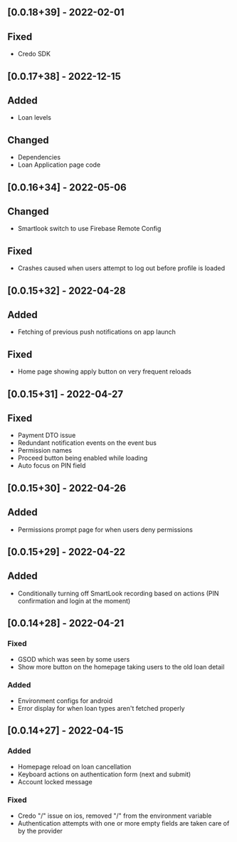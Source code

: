 ## [0.0.18+39] - 2022-02-01
## Fixed
- Credo SDK

## [0.0.17+38] - 2022-12-15
## Added
- Loan levels
## Changed
- Dependencies
- Loan Application page code

## [0.0.16+34] - 2022-05-06 
## Changed
- Smartlook switch to use Firebase Remote Config
## Fixed
- Crashes caused when users attempt to log out before profile is loaded

## [0.0.15+32] - 2022-04-28
## Added
- Fetching of previous push notifications on app launch
## Fixed 
- Home page showing apply button on very frequent reloads

## [0.0.15+31] - 2022-04-27
## Fixed
- Payment DTO issue
- Redundant notification events on the event bus
- Permission names
- Proceed button being enabled while loading
- Auto focus on PIN field

## [0.0.15+30] - 2022-04-26
## Added
- Permissions prompt page for when users deny permissions 

## [0.0.15+29] - 2022-04-22
## Added
- Conditionally turning off SmartLook recording based on actions (PIN confirmation and login at the moment)

## [0.0.14+28] - 2022-04-21
### Fixed
- GSOD which was seen by some users
- Show more button on the homepage taking users to the old loan detail

### Added
- Environment configs for android
- Error display for when loan types aren't fetched properly

## [0.0.14+27] - 2022-04-15
### Added
- Homepage reload on loan cancellation
- Keyboard actions on authentication form (next and submit)
- Account locked message

### Fixed
- Credo "/" issue on ios, removed "/" from the environment variable
- Authentication attempts with one or more empty fields are taken care of by the provider
